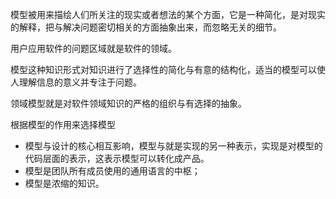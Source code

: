模型被用来描绘人们所关注的现实或者想法的某个方面，它是一种简化，是对现实的解释，把与解决问题密切相关的方面抽象出来，而忽略无关的细节。

用户应用软件的问题区域就是软件的领域。

模型这种知识形式对知识进行了选择性的简化与有意的结构化，适当的模型可以使人理解信息的意义并专注于问题。

领域模型就是对软件领域知识的严格的组织与有选择的抽象。

根据模型的作用来选择模型
- 模型与设计的核心相互影响，模型与就是实现的另一种表示，实现是对模型的代码层面的表示，这表示模型可以转化成产品。
- 模型是团队所有成员使用的通用语言的中枢；
- 模型是浓缩的知识。